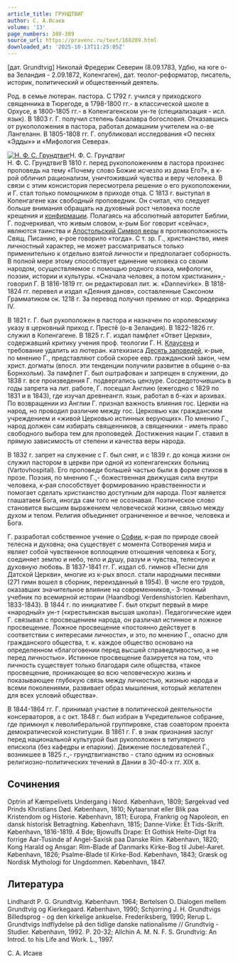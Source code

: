 ```yaml
---
article_title: ГРУНДТВИГ
author: С. А.Исаев
volume: '13'
page_numbers: 388-389
source_url: https://pravenc.ru/text/168209.html
downloaded_at: '2025-10-13T11:25:05Z'
---
```


[дат. Grundtvig] Николай Фредерик Северин (8.09.1783, Удбю, на юге о-ва Зеландия - 2.09.1872, Копенгаген), дат. теолог-реформатор, писатель, историк, политический и общественный деятель.

Род. в семье лютеран. пастора. С 1792 г. учился у приходского священника в Тюрегоде, в 1798-1800 гг.- в классической школе в Орхусе, в 1800-1805 гг.- в Копенгагенском ун-те (специализация - исл. язык). В 1803 г. Г. получил степень бакалавра богословия. Отказавшись от рукоположения в пастора, работал домашним учителем на о-ве Лангеланн. В 1805-1808 гг. Г. опубликовал исследования «О песнях «Эдды»» и «Мифология Севера».

[![Н. Ф. С. Грундтвиг](https://pravenc.ru/data/208/475/1234/i200.jpg "Кликните для увеличения картинки")](https://pravenc.ru/data/208/475/1234/i400.jpg)Н. Ф. С. Грундтвиг  
Н. Ф. С. ГрундтвигВ 1810 г. перед рукоположением в пастора произнес проповедь на тему «Почему слово Божие исчезло из дома Его?», в к-рой обличил рационализм, уничтоживший чувства и веру человека. В связи с этим консистория пересмотрела решение о его рукоположении, и Г. стал только помощником в приходе отца. С 1813 г. выступал в Копенгагене как свободный проповедник. Он считал, что следует больше внимания обращать на духовный рост человека после крещения и [конфирмации](https://pravenc.ru/text/конфирмации.html). Полагаясь на абсолютный авторитет Библии, Г. подчеркивал, что живым словом, к-рым Бог говорит «сейчас», являются таинства и [Апостольский Символ веры](<https://pravenc.ru/text/Апостольский Символ веры.html>) в противоположность Cвящ. Писанию, к-рое говорило «тогда». С т. зр. Г., христианство, имея личностный характер, не может рассматриваться только применительно к отдельно взятой личности и предполагает соборность. В полной мере этому способствует единение человека со своим народом, осуществляемое с помощью родного языка, мифологии, поэзии, истории и культуры. «Сначала человек, а потом христианин»,- говорил Г. В 1816-1819 гг. он редактировал лит. ж. «Dannevirke». В 1818-1824 гг. перевел и издал «Деяния данов», составленные Саксоном Грамматиком ок. 1218 г. За перевод получил премию от кор. Фредерика IV.

В 1821 г. Г. был рукоположен в пастора и назначен по королевскому указу в церковный приход г. Престё (о-в Зеландия). В 1822-1826 гг. служил в Копенгагене. В 1825 г. Г. издал памфлет «Ответ Церкви», содержавший критику учения проф. теологии Г. Н. [Клаусена](https://pravenc.ru/text/Клаусена.html) и требование удалить из лютеран. катехизиса [Десять заповедей](<https://pravenc.ru/text/Десять заповедей.html>), к-рые, по мнению Г., представляют собой скорее евр. гражданский закон, чем христ. догматы (впосл. эти тенденции получили развитие в общине о-ва Борнхольм). За памфлет Г. был оштрафован и запрещен в служении, до 1838 г. все произведения Г. подвергались цензуре. Сосредоточившись в годы запрета на лит. работе, Г. посещал Англию (ежегодно с 1829 по 1831 и в 1843), где изучал древнеангл. язык, работал в б-ках и архивах. По возвращении из Англии Г. признал важность влияния гос. Церкви на народ, но проводил различие между гос. Церковью как гражданским учреждением и «живой Церковью истинных верующих». По мнению Г., народ должен сам избирать священников, а священники - иметь право свободного выбора тем для проповедей. Достижения нации Г. ставил в прямую зависимость от степени и качества веры народа.

В 1832 г. запрет на служение с Г. был снят, и с 1839 г. до конца жизни он служил пастором в церкви при одной из копенгагенских больниц (Vartovhospital). Его проповеди большей частью были в форме стихов в прозе. Поэзия, по мнению Г.,- божественная движущая сила внутри человека, к-рая способствует формированию нравственности и помогает сделать христианство доступным для народа. Поэт является глашатаем Бога, иногда сам того не осознавая. Поэтическое слово становится высшим выражением человеческой жизни, связью между духом и телом. Религия объединяет ограниченное и вечное, человека и Бога.

Г. разработал собственное учение о [Софии](https://pravenc.ru/text/Софии.html), к-рая по природе своей телесна и духовна; она существует с момента Сотворения мира и являет собой чувственное воплощение отношения человека к Богу, соединяет землю и небо, тело и душу, разум и чувства, телесную и духовную любовь. В 1837-1841 гг. Г. издал сб. гимнов «Песни для Датской Церкви», многие из к-рых впосл. стали народными песнями (271 гимн вошел в сборник, переизданный в 1954). В числе его трудов, оказавших значительное влияние на современников,- 3-томный учебник по всемирной истории (Haandbogi Verdenshistorien. København, 1833-1843). В 1844 г. по инициативе Г. был открыт первый в мире «народный» ун-т («крестьянская высшая школа»). Педагогические идеи Г. связывал с просвещением народа, он различал истинное и ложное просвещение. Ложное просвещение «постоянно действует в соответствии с интересами личности», и это, по мнению Г., опасно для гражданского общества, т. к. каждое общество основано на определенном «благоговении перед высшей справедливостью, а не перед личностью». Истинное просвещение базируется на том, что личность существует только благодаря силе общества, «такое просвещение, проникающее во всю человеческую жизнь и показывающее глубокую связь между личностью, жизнью народа и всеми поколениями, развивает образ мышления, который желателен для всех условий общества».

В 1844-1864 гг. Г. принимал участие в политической деятельности консерваторов, а с окт. 1848 г. был избран в Учредительное собрание, где примкнул к леволиберальной группировке, став соавтором проекта демократической конституции. В 1861 г. Г. в знак признания заслуг перед национальной культурой был рукоположен в титулярного епископа (без кафедры и епархии). Движение последователей Г., возникшее в 1825 г.,- грундтвигианство - стало одним из основных религиозно-политических течений в Дании в 30-40-х гг. XIX в.

## Сочинения

Optrin af Kæmpelivets Undergang i Nord. København, 1809; Sørgekvad ved Prinds Khristians Død. København, 1810; Nytaarsnat eller Blik paa Kristendom og Historie. 
København, 1811; Europa, Frankrig og Napoleon, en dansk historisk Betragtning. København, 1815; Danne-Virke: Et Tids-Skrift. København, 1816-1819. 4 Bde; Bjowulfs Drape: Et Gothisk Helte-Digt fra forrige Aar-Tusinde af Angel-Saxisk paa Danske Riim. København, 1820; Kong Harald og Ansgar: Rim-Blade af Danmarks Kirke-Bog til Jubel-Aaret. København, 1826; Psalme-Blade til Kirke-Bod. København, 1843; Græsk og Nordisk Mythologi for Ungdommen. København, 1847.

## Литература

Lindhardt P. G. Grundtvig. København. 1964; Bertelsen O. Dialogen mellem Grundtvig og Kierkegaard. København, 1990; Schjorring J. H. Grundtvigs Billedsprog - og den kirkelige ankuelse. Frederiksberg, 1990; Rerup L. Grundtvigs indflydelse på den tidlige danske nationalisme // Grundtvig - Studier. København, 1992. P. 20-32; Allchin A. M. N. F. S. Grundtvig: An Introd. to his Life and Work. L., 1997.

С. А.  Исаев
